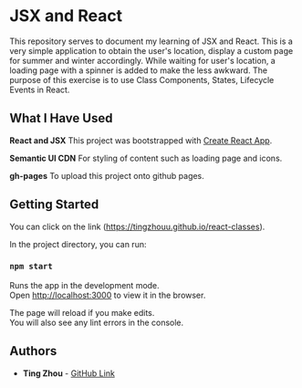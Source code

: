 # JSX and React
This repository serves to document my learning of JSX and React. This is a very simple application to obtain the user's location, display a custom page for summer and winter accordingly. While waiting for user's location, a loading page with a spinner is added to make the less awkward. The purpose of this exercise is to use Class Components, States, Lifecycle Events in React. 

## What I Have Used

**React and JSX**
This project was bootstrapped with [Create React App](https://github.com/facebook/create-react-app).

**Semantic UI CDN**
For styling of content such as loading page and icons.

**gh-pages**
To upload this project onto github pages.

## Getting Started

You can click on the link (https://tingzhouu.github.io/react-classes).

In the project directory, you can run:

### `npm start`

Runs the app in the development mode.<br>
Open [http://localhost:3000](http://localhost:3000) to view it in the browser.

The page will reload if you make edits.<br>
You will also see any lint errors in the console.

## Authors

* **Ting Zhou** - [GitHub Link](https://github.com/tingzhouu)

